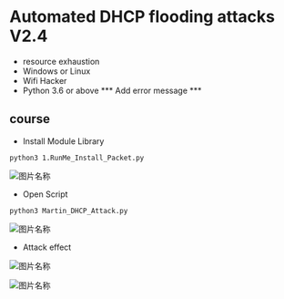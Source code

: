 # Automated DHCP flooding attacks V2.4
* resource exhaustion
* Windows or Linux
* Wifi Hacker
* Python 3.6 or above
***  Add error message ***
## course

* Install Module Library

```python3 1.RunMe_Install_Packet.py```

![图片名称](https://raw.githubusercontent.com/MartinxMax/Martin_DHCP_Attack/master/Demo_Picture/install_packet.png "Help")

* Open Script

```python3 Martin_DHCP_Attack.py```

![图片名称](https://github.com/MartinxMax/Martin_DHCP_Attack/blob/master/Demo_Picture/start.png "Help")

* Attack effect

![图片名称](https://github.com/MartinxMax/Martin_DHCP_Attack/blob/master/Demo_Picture/1.png "Help")

![图片名称](https://github.com/MartinxMax/Martin_DHCP_Attack/blob/master/Demo_Picture/2.png "Help")
